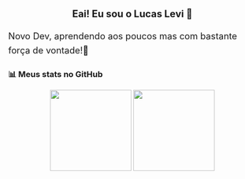 <div align="center">
<h1 style="font-size: 1.4em;">Eai! Eu sou o Lucas Levi 👋</h1>
</div>

<p style="font-size: 1.3em; line-height: 1.6;">
  Novo Dev, aprendendo aos poucos mas com bastante força de vontade!🤝
</p>

### 📊 Meus stats no GitHub

<div align="center">
  <img height="165em" src="https://github-readme-stats.vercel.app/api?username=LucasL-Dev&show_icons=true&theme=dark&bg_color=151515&title_color=6c5ce7&icon_color=6c5ce7&text_color=cccccc&rank_icon=github" />
  <img
  height="165em"
  src="https://github-readme-stats.vercel.app/api/top-langs/?username=LucasL-Dev&layout=compact&langs_count=8&theme=dark&bg_color=151515&title_color=6c5ce7&text_color=cccccc"
/>

</div>
